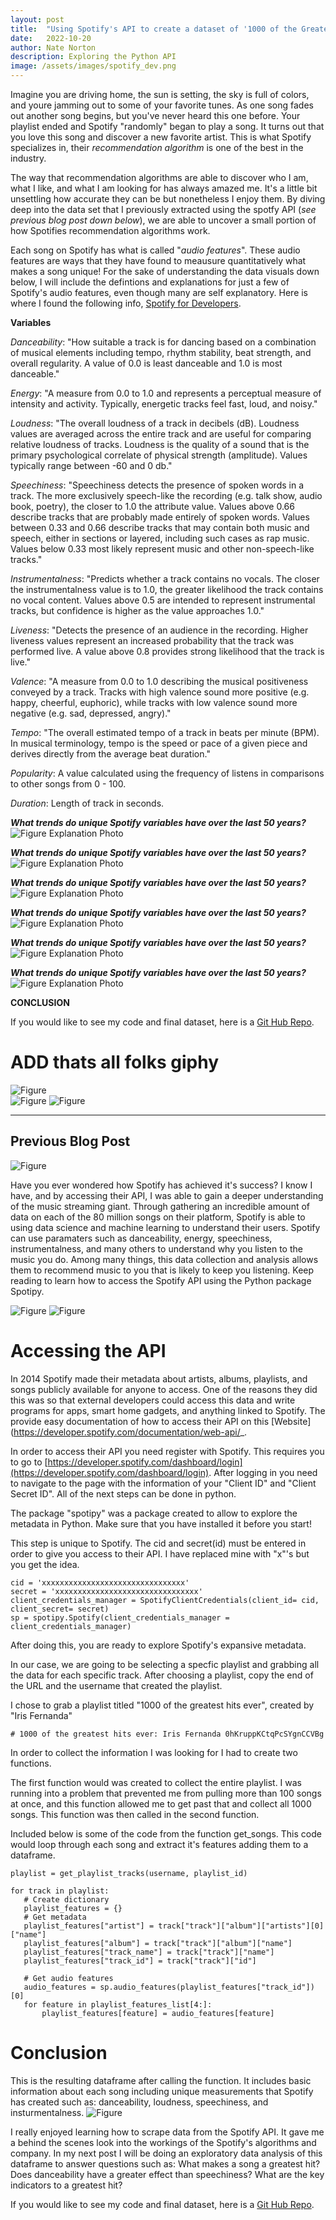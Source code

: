 ```yaml
---
layout: post
title:  "Using Spotify's API to create a dataset of '1000 of the Greatests Hits Ever'"
date:   2022-10-20
author: Nate Norton
description: Exploring the Python API
image: /assets/images/spotify_dev.png
---
```


Imagine you are driving home, the sun is setting, the sky is full of colors, and youre jamming out to some of your favorite tunes. As one song fades out another song begins, but you've never heard this one before. Your playlist ended and Spotify "randomly" began to play a song. It turns out that you love this song and discover a new favorite artist. This is what Spotify specializes in, their _recommendation algorithm_ is one of the best in the industry. 

The way that recommendation algorithms are able to discover who I am, what I like, and what I am looking for has always amazed me. It's a little bit unsettling how accurate they can be but nonetheless I enjoy them. By diving deep into the data set that I previously extracted using the spotfy API (*see previous blog post down below*), we are able to uncover a small portion of how Spotifies recommendation algorithms work. 

Each song on Spotify has what is called "_audio features_". These audio features are ways that they have found to meausure quantitatively what makes a song unique! For the sake of understanding the data visuals down below, I will include the defintions and explanations for just a few of Spotify's audio features, even though many are self explanatory. Here is where I found the following info, [Spotify for Developers](https://developer.spotify.com/documentation/web-api/reference/#/operations/get-audio-features).


**Variables**

 _Danceability_: "How suitable a track is for dancing based on a combination of musical elements including tempo, rhythm     stability, beat strength, and overall regularity. A value of 0.0 is least danceable and 1.0 is most danceable."
    
 _Energy_: "A measure from 0.0 to 1.0 and represents a perceptual measure of intensity and activity. Typically, energetic tracks feel fast, loud, and noisy."
   
_Loudness_: "The overall loudness of a track in decibels (dB). Loudness values are averaged across the entire track and are useful for comparing relative loudness of tracks. Loudness is the quality of a sound that is the primary psychological correlate of physical strength (amplitude). Values typically range between -60 and 0 db."
    
_Speechiness_: "Speechiness detects the presence of spoken words in a track. The more exclusively speech-like the recording (e.g. talk show, audio book, poetry), the closer to 1.0 the attribute value. Values above 0.66 describe tracks that are probably made entirely of spoken words. Values between 0.33 and 0.66 describe tracks that may contain both music and speech, either in sections or layered, including such cases as rap music. Values below 0.33 most likely represent music and other non-speech-like tracks."
    
_Instrumentalness_: "Predicts whether a track contains no vocals. The closer the instrumentalness value is to 1.0, the greater likelihood the track contains no vocal content. Values above 0.5 are intended to represent instrumental tracks, but confidence is higher as the value approaches 1.0." 
    
_Liveness_: "Detects the presence of an audience in the recording. Higher liveness values represent an increased probability that the track was performed live. A value above 0.8 provides strong likelihood that the track is live."
    
_Valence_: "A measure from 0.0 to 1.0 describing the musical positiveness conveyed by a track. Tracks with high valence sound more positive (e.g. happy, cheerful, euphoric), while tracks with low valence sound more negative (e.g. sad, depressed, angry)."
    
_Tempo_: "The overall estimated tempo of a track in beats per minute (BPM). In musical terminology, tempo is the speed or pace of a given piece and derives directly from the average beat duration."
    
_Popularity_: A value calculated using the frequency of listens in comparisons to other songs from 0 - 100.
    
_Duration_: Length of track in seconds.
    
    
 
_**What trends do unique Spotify variables have over the last 50 years?**_
![Figure](https://raw.githubusercontent.com/nate-norton/stat386-projects/main/assets/images/trends.png)
Explanation
Photo

_**What trends do unique Spotify variables have over the last 50 years?**_
![Figure](https://raw.githubusercontent.com/nate-norton/stat386-projects/main/assets/images/top_10.png)
Explanation
Photo

_**What trends do unique Spotify variables have over the last 50 years?**_
![Figure](https://raw.githubusercontent.com/nate-norton/stat386-projects/main/assets/images/comparison_percentages.png)
Explanation
Photo

_**What trends do unique Spotify variables have over the last 50 years?**_
![Figure](https://raw.githubusercontent.com/nate-norton/stat386-projects/main/assets/images/regression_three.png)
Explanation
Photo

_**What trends do unique Spotify variables have over the last 50 years?**_
![Figure](https://raw.githubusercontent.com/nate-norton/stat386-projects/main/assets/images/percent_difference.png)
Explanation
Photo

_**What trends do unique Spotify variables have over the last 50 years?**_
![Figure](https://raw.githubusercontent.com/nate-norton/stat386-projects/main/assets/images/heatmap.png)
Explanation
Photo



**CONCLUSION**

If you would like to see my code and final dataset, here is a [Git Hub Repo](https://github.com/nate-norton/Spotify-API-Repo).
  
# ADD thats all folks giphy

![Figure](https://raw.githubusercontent.com/nate-norton/stat386-projects/main/assets/images/spotify_dev.png)     
![Figure](https://raw.githubusercontent.com/nate-norton/stat386-projects/main/assets/images/spotify_table.png)
![Figure](https://raw.githubusercontent.com/nate-norton/stat386-projects/main/assets/images/spotify_capture2.png)





-----------------------------------------------------------------------------------------------------------------------------------
**Previous Blog Post**
-----------------------------------------------------------------------------------------------------------------------------------

![Figure](https://raw.githubusercontent.com/nate-norton/stat386-projects/main/assets/images/spotify_capture2.png)
                                      
Have you ever wondered how Spotify has achieved it's success? I know I have, and by accessing their API, I was able to gain a deeper understanding of the music streaming giant. Through gathering an incredible amount of data on each of the 80 million songs on their platform, Spotify is able to using data science and machine learning to understand their users. Spotify can use paramaters such as danceability, energy, speechiness, instrumentalness, and many others to understand why you listen to the music you do. Among many things, this data collection and analysis allows them to recommend music to you that is likely to keep you listening. Keep reading to learn how to access the Spotify API using the Python package Spotipy. 
                                      

![Figure](https://raw.githubusercontent.com/nate-norton/stat386-projects/main/assets/images/python.png)
![Figure](https://raw.githubusercontent.com/nate-norton/stat386-projects/main/assets/images/spotify_dev.png)     

# Accessing the API                          
In 2014 Spotify made their metadata about artists, albums, playlists, and songs publicly available for anyone to access. One of the reasons they did this was so that external developers could access this data and write programs for apps, smart home gadgets, and anything linked to Spotify. The provide easy documentation of how to access their API on this [Website](https://developer.spotify.com/documentation/web-api/_.

In order to access their API you need register with Spotify. This requires you to go to [https://developer.spotify.com/dashboard/login](https://developer.spotify.com/dashboard/login). After logging in you need to navigate to the page with the information of your "Client ID" and "Client Secret ID". All of the next steps can be done in python.

The package "spotipy" was a package created to allow to explore the metadata in Python. Make sure that you have installed it before you start!

This step is unique to Spotify. The cid and secret(id) must be entered in order to give you access to their API. I have replaced mine with "x"'s but you get the idea.
```
cid = 'xxxxxxxxxxxxxxxxxxxxxxxxxxxxxxxx'
secret = 'xxxxxxxxxxxxxxxxxxxxxxxxxxxxxxxx'
client_credentials_manager = SpotifyClientCredentials(client_id= cid, client_secret= secret)
sp = spotipy.Spotify(client_credentials_manager = client_credentials_manager)
```

After doing this, you are ready to explore Spotify's expansive metadata.

In our case, we are going to be selecting a specfic playlist and grabbing all the data for each specific track. After choosing a playlist, copy the end of the URL and the username that created the playlist. 

I chose to grab a playlist titled "1000 of the greatest hits ever", created by "Iris Fernanda"
```
# 1000 of the greatest hits ever: Iris Fernanda 0hKruppKCtqPcSYgnCCVBg
```
In order to collect the information I was looking for I had to create two functions.

The first function would was created to collect the entire playlist. I was running into a problem that prevented me from pulling more than 100 songs at once, and this function allowed me to get past that and collect all 1000 songs. This function was then called in the second function.

Included below is some of the code from the function get_songs. This code would loop through each song and extract it's features adding them to a dataframe.
```  
playlist = get_playlist_tracks(username, playlist_id)
    
for track in playlist:
   # Create dictionary
   playlist_features = {}
   # Get metadata
   playlist_features["artist"] = track["track"]["album"]["artists"][0]["name"]
   playlist_features["album"] = track["track"]["album"]["name"]
   playlist_features["track_name"] = track["track"]["name"]
   playlist_features["track_id"] = track["track"]["id"]
   
   # Get audio features
   audio_features = sp.audio_features(playlist_features["track_id"])[0]
   for feature in playlist_features_list[4:]:
       playlist_features[feature] = audio_features[feature]
```
# Conclusion
This is the resulting dataframe after calling the function. It includes basic information about each song including unique measurements that Spotify has created such as: danceability, loudness, speechiness, and insturmentalness.
![Figure](https://raw.githubusercontent.com/nate-norton/stat386-projects/main/assets/images/spotify_table.png)

I really enjoyed learning how to scrape data from the Spotify API. It gave me a behind the scenes look into the workings of the Spotify's algorithms and company. In my next post I will be doing an exploratory data analysis of this dataframe to answer questions such as: What makes a song a greatest hit? Does danceability have a greater effect than speechiness? What are the key indicators to a greatest hit?

If you would like to see my code and final dataset, here is a [Git Hub Repo](https://github.com/nate-norton/Spotify-API-Repo).
